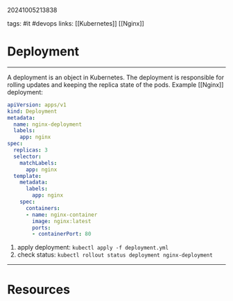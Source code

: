 20241005213838

tags: #it #devops
links:  [[Kubernetes]] [[Nginx]]

# Deployment

---

A deployment is an object in Kubernetes. The deployment is responsible for rolling updates and keeping the replica state of the pods. Example [[Nginx]] deployment:

```yaml
apiVersion: apps/v1
kind: Deployment
metadata:
  name: nginx-deployment
  labels:
    app: nginx
spec:
  replicas: 3
  selector:
    matchLabels:
      app: nginx
  template:
    metadata:
      labels:
        app: nginx
    spec:
      containers:
      - name: nginx-container
        image: nginx:latest
        ports:
        - containerPort: 80
```

1. apply deployment: `kubectl apply -f deployment.yml`
2. check status: ```kubectl rollout status deployment nginx-deployment``` 
---
# Resources
